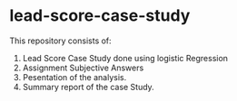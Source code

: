 # lead-score-case-study
This repository consists of: 
  1. Lead Score Case Study done using logistic Regression
  2. Assignment Subjective Answers
  3. Pesentation of the analysis.
  4. Summary report of the case Study.
